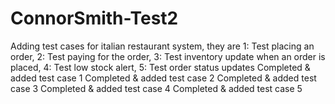 # ConnorSmith-Test2
Adding test cases for italian restaurant system, they are 1: Test placing an order, 2: Test paying for the order, 3: Test inventory update when an order is placed, 4: Test low stock alert, 5: Test order status updates
Completed & added test case 1
Completed & added test case 2
Completed & added test case 3
Completed & added test case 4
Completed & added test case 5 
